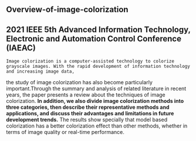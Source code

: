 ## Overview-of-image-colorization
## 2021 IEEE 5th Advanced Information Technology, Electronic and Automation Control Conference (IAEAC)
    Image colorization is a computer-assisted technology to colorize grayscale images. With the rapid development of information technology and increasing image data,
the study of image colorization has also become particularly important.Through the summary and analysis of related literature in recent years, the paper presents a
review about the techniques of image colorization. **In addition, we also divide image colorization methods into three categories, then describe their representative
methods and applications, and discuss their advantages and limitations in future development trends.** The results show specially that model based colorization has a
better colorization effect than other methods, whether in terms of image quality or real-time performance.
